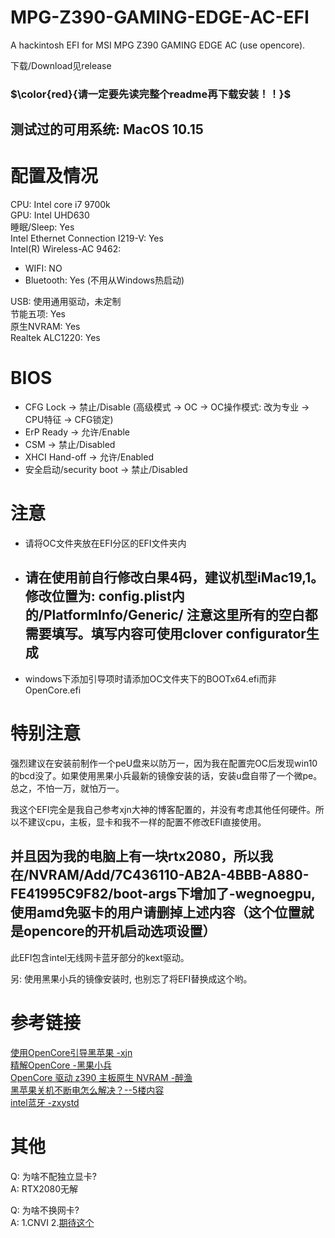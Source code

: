# MPG-Z390-GAMING-EDGE-AC-EFI
A hackintosh EFI for MSI MPG Z390 GAMING EDGE AC (use opencore).

下载/Download见release 
### $\color{red}{请一定要先读完整个readme再下载安装！！}$

## 测试过的可用系统: MacOS 10.15

# 配置及情况
CPU: Intel core i7 9700k <br>
GPU: Intel UHD630 <br>
睡眠/Sleep: Yes <br>
Intel Ethernet Connection I219-V: Yes <br>
Intel(R) Wireless-AC 9462: 
- WIFI: NO
- Bluetooth: Yes (不用从Windows热启动) <br>

USB: 使用通用驱动，未定制 <br>
节能五项: Yes <br>
原生NVRAM: Yes <br>
Realtek ALC1220: Yes

# BIOS
- CFG Lock -> 禁止/Disable (高级模式 -> OC -> OC操作模式: 改为专业 -> CPU特征 -> CFG锁定)
- ErP Ready -> 允许/Enable
- CSM -> 禁止/Disabled
- XHCI Hand-off -> 允许/Enabled
- 安全启动/security boot -> 禁止/Disabled

# 注意
- 请将OC文件夹放在EFI分区的EFI文件夹内
- ## 请在使用前自行修改白果4码，建议机型iMac19,1。修改位置为: config.plist内的/PlatformInfo/Generic/ 注意这里所有的空白都需要填写。填写内容可使用clover configurator生成
- windows下添加引导项时请添加OC文件夹下的BOOTx64.efi而非OpenCore.efi

# 特别注意
强烈建议在安装前制作一个peU盘来以防万一，因为我在配置完OC后发现win10的bcd没了。如果使用黑果小兵最新的镜像安装的话，安装u盘自带了一个微pe。总之，不怕一万，就怕万一。<br>

我这个EFI完全是我自己参考xjn大神的博客配置的，并没有考虑其他任何硬件。所以不建议cpu，主板，显卡和我不一样的配置不修改EFI直接使用。<br>
## 并且因为我的电脑上有一块rtx2080，所以我在/NVRAM/Add/7C436110-AB2A-4BBB-A880-FE41995C9F82/boot-args下增加了-wegnoegpu,使用amd免驱卡的用户请删掉上述内容（这个位置就是opencore的开机启动选项设置）

此EFI包含intel无线网卡蓝牙部分的kext驱动。<br>

另: 使用黑果小兵的镜像安装时, 也别忘了将EFI替换成这个哟。

# 参考链接
[使用OpenCore引导黑苹果 -xjn](https://blog.xjn819.com/?p=543) <br>
[精解OpenCore -黑果小兵](https://blog.daliansky.net/OpenCore-BootLoader.html) <br>
[OpenCore 驱动 z390 主板原生 NVRAM -醉渔](https://blog.zuiyu1818.cn/posts/z390_NVRAM.html) <br>
[黑苹果关机不断电怎么解决？--5楼内容](http://bbs.pcbeta.com/viewthread-1793291-1-1.html) <br>
[intel蓝牙 -zxystd](https://github.com/zxystd/IntelBluetoothFirmware)

# 其他
Q: 为啥不配独立显卡? <br>
A: RTX2080无解

Q: 为啥不换网卡? <br>
A: 1.CNVI 2.[期待这个](https://github.com/zxystd/itlwm)
